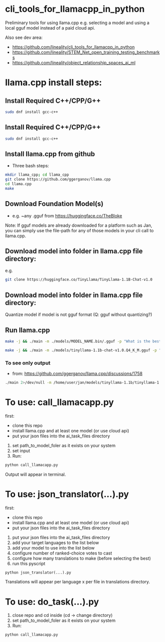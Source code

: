 # cli_tools_for_llamacpp_in_python

Preliminary tools for using llama.cpp e.g. selecting a model and using
a local gguf model instead of a paid cloud api.

Also see dev area: 
- https://github.com/lineality/cli_tools_for_llamacpp_in_python  
- https://github.com/lineality/STEM_Net_open_training_testing_benchmarks
- https://github.com/lineality/object_relationship_spaces_ai_ml

# llama.cpp install steps:

## Install Required C++/CPP/G++
```bash
sudo dnf install gcc-c++
```

## Install Required C++/CPP/G++
```bash
sudo dnf install gcc-c++
```

## Install llama.cpp from github
- Three bash steps:
```bash
mkdir llama_cpp; cd llama_cpp
git clone https://github.com/ggerganov/llama.cpp
cd llama.cpp
make
```


## Download Foundation Model(s)
- e.g. ~any .gguf from https://huggingface.co/TheBloke 


Note: If gguf models are already downloaded for a platform such as Jan, you can simply use the file-path for any of those models in your cli call to llama.cpp.

## Download model into folder in llama.cpp file directory:
e.g.
```bash
git clone https://huggingface.co/TinyLlama/TinyLlama-1.1B-Chat-v1.0
```
## Download model into folder in llama.cpp file directory:
Quantize model if model is not gguf format
(Q: gguf without quantizing?)

## Run llama.cpp

```bash
make -j && ./main -m ./models/MODEL_NAME.bin/.gguf -p "What is the best gift for my wife?" -n 512
```

```bash
make -j && ./main -m ./models/tinyllama-1.1b-chat-v1.0.Q4_K_M.gguf -p "What is a horseshoe crab?" -n 512
```

### To see only output
- from: https://github.com/ggerganov/llama.cpp/discussions/1758 

```bash
./main 2>/dev/null -m /home/user/jan/models/tinyllama-1.1b/tinyllama-1.1b-chat-v1.0.Q4_K_M.gguf -p "What is a horseshoe crab?"
```


# To use: call_llamacapp.py
first:
- clone this repo
- install llama.cpp and at least one model (or use cloud api)
- put your json files into the ai_task_files directory

1. set path_to_model_foler as it exists on your system
2. set input
3. Run:
```python
python call_llamacapp.py
```
Output will appear in terminal.


# To use: json_translator(...).py
first:
- clone this repo
- install llama.cpp and at least one model (or use cloud api)
- put your json files into the ai_task_files directory

1. put your json files into the ai_task_files directory
2. add your target languages to the list below
3. add your model to use into the list below
4. configure number of ranked-choice votes to cast
5. configure how many translations to make (before selecting the best)
6. run this pyscript
```python
python json_translator(...).py
```
Translations will appear per language x per file in translations directory.


# To use: do_task(...).py
1. close repo and cd inside (cd -> change directory)
2. set path_to_model_foler as it exists on your system
3. Run:
```python
python call_llamacapp.py
```

